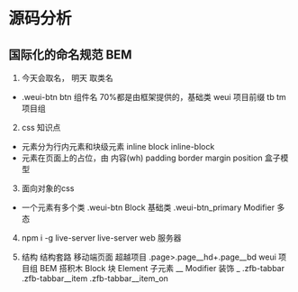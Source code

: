 # 源码分析

## 国际化的命名规范 BEM
1. 今天会取名， 明天
  取类名
  - .weui-btn
    btn 组件名 70%都是由框架提供的，基础类
    weui 项目前缀 tb tm 项目组
2. css 知识点
  - 元素分为行内元素和块级元素  inline  block  inline-block
  - 元素在页面上的占位，由 内容(wh) padding border margin position  盒子模型 
3. 面向对象的css
  - 一个元素有多个类
    .weui-btn Block   基础类
    .weui-btn_primary  Modifier   多态
4. npm i -g live-server
  live-server  web 服务器


5. 结构
  结构套路 移动端页面 超越项目
  .page>.page__hd+.page__bd
  weui 项目组
  BEM  搭积木
  Block 块
  Element 子元素 __
  Modifier 装饰 _
  .zfb-tabbar
    .zfb-tabbar__item
    .zfb-tabbar__item_on